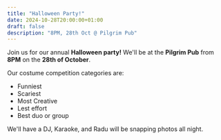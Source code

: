 ```yaml
---
title: "Halloween Party!"
date: 2024-10-28T20:00:00+01:00
draft: false
description: "8PM, 28th Oct @ Pilgrim Pub"
---
```

Join us for our annual **Halloween party!** We'll be at the **Pilgrim Pub** from **8PM** on the **28th of October**.

Our costume competition categories are:

- Funniest
- Scariest
- Most Creative
- Lest effort
- Best duo or group

We'll have a DJ, Karaoke, and Radu will be snapping photos all night.
